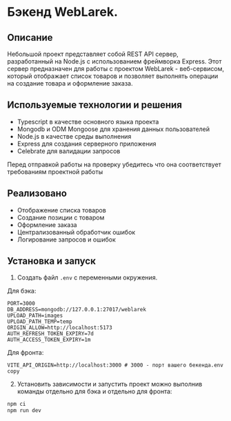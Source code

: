 # Бэкенд WebLarek.

## Описание

Небольшой проект представляет собой REST API сервер, разработанный на Node.js с использованием фреймворка Express. Этот сервер предназначен для работы с проектом WebLarek - веб-сервисом, который отображает список товаров и позволяет выполнять операции на создание товара и оформление заказа.

## Используемые технологии и решения

- Typescript в качестве основного языка проекта
- Mongodb и ODM Mongoose для хранения данных пользователей
- Node.js в качестве среды выполнения
- Express для создания серверного приложения
- Celebrate для валидации запросов

Перед отправкой работы на проверку убедитесь что она соответствует требованиям проектной работы

## Реализовано

- Отображение списка товаров
- Создание позиции с товаром
- Оформление заказа
- Централизованный обработчик ошибок
- Логирование запросов и ошибок

## Установка и запуск

1. Создать файл `.env` с переменными окружения.

Для бэка:

```
PORT=3000
DB_ADDRESS=mongodb://127.0.0.1:27017/weblarek
UPLOAD_PATH=images
UPLOAD_PATH_TEMP=temp
ORIGIN_ALLOW=http://localhost:5173
AUTH_REFRESH_TOKEN_EXPIRY=7d
AUTH_ACCESS_TOKEN_EXPIRY=1m
```

Для фронта:

```
VITE_API_ORIGIN=http://localhost:3000 # 3000 - порт вашего бекенда.env copy
```

2. Установить зависимости и запустить проект можно выполнив команды отдельно для бэка и отдельно для фронта:

```bash
npm ci
npm run dev
```
